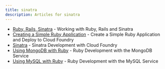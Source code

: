 ```yaml
---
title: sinatra
description: Articles for sinatra
---
```


* [Ruby, Rails, Sinatra](/frameworks/ruby/ruby-rails-sinatra.html) - Working with Ruby, Rails and Sinatra
* [Creating a Simple Ruby Application](/frameworks/ruby/ruby-simple.html) - Create a Simple Ruby Application and Deploy to Cloud Foundry
* [Sinatra](/frameworks/ruby/sinatra.html) - Sinatra Development with Cloud Foundry
* [Using MongoDB with Ruby](/services/mongodb/ruby-mongodb.html) - Ruby Development with the MongoDB Service
* [Using MySQL with Ruby](/services/mysql/ruby-mysql.html) - Ruby Development with the MySQL Service
